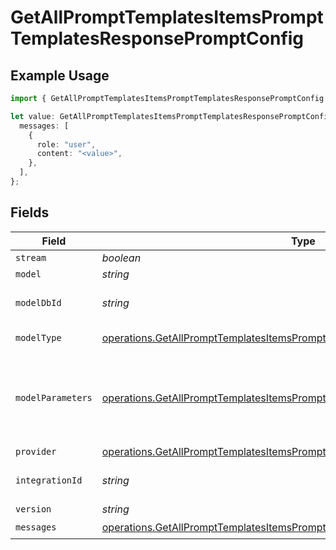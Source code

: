 # GetAllPromptTemplatesItemsPromptTemplatesResponsePromptConfig

## Example Usage

```typescript
import { GetAllPromptTemplatesItemsPromptTemplatesResponsePromptConfig } from "orq-poc-typescript-multi-env-version/models/operations";

let value: GetAllPromptTemplatesItemsPromptTemplatesResponsePromptConfig = {
  messages: [
    {
      role: "user",
      content: "<value>",
    },
  ],
};
```

## Fields

| Field                                                                                                                                                                      | Type                                                                                                                                                                       | Required                                                                                                                                                                   | Description                                                                                                                                                                |
| -------------------------------------------------------------------------------------------------------------------------------------------------------------------------- | -------------------------------------------------------------------------------------------------------------------------------------------------------------------------- | -------------------------------------------------------------------------------------------------------------------------------------------------------------------------- | -------------------------------------------------------------------------------------------------------------------------------------------------------------------------- |
| `stream`                                                                                                                                                                   | *boolean*                                                                                                                                                                  | :heavy_minus_sign:                                                                                                                                                         | N/A                                                                                                                                                                        |
| `model`                                                                                                                                                                    | *string*                                                                                                                                                                   | :heavy_minus_sign:                                                                                                                                                         | N/A                                                                                                                                                                        |
| `modelDbId`                                                                                                                                                                | *string*                                                                                                                                                                   | :heavy_minus_sign:                                                                                                                                                         | The id of the resource                                                                                                                                                     |
| `modelType`                                                                                                                                                                | [operations.GetAllPromptTemplatesItemsPromptTemplatesResponseModelType](../../models/operations/getallprompttemplatesitemsprompttemplatesresponsemodeltype.md)             | :heavy_minus_sign:                                                                                                                                                         | The type of the model                                                                                                                                                      |
| `modelParameters`                                                                                                                                                          | [operations.GetAllPromptTemplatesItemsPromptTemplatesResponseModelParameters](../../models/operations/getallprompttemplatesitemsprompttemplatesresponsemodelparameters.md) | :heavy_minus_sign:                                                                                                                                                         | Model Parameters: Not all parameters apply to every model                                                                                                                  |
| `provider`                                                                                                                                                                 | [operations.GetAllPromptTemplatesItemsPromptTemplatesResponseProvider](../../models/operations/getallprompttemplatesitemsprompttemplatesresponseprovider.md)               | :heavy_minus_sign:                                                                                                                                                         | N/A                                                                                                                                                                        |
| `integrationId`                                                                                                                                                            | *string*                                                                                                                                                                   | :heavy_minus_sign:                                                                                                                                                         | The id of the resource                                                                                                                                                     |
| `version`                                                                                                                                                                  | *string*                                                                                                                                                                   | :heavy_minus_sign:                                                                                                                                                         | N/A                                                                                                                                                                        |
| `messages`                                                                                                                                                                 | [operations.GetAllPromptTemplatesItemsPromptTemplatesResponseMessages](../../models/operations/getallprompttemplatesitemsprompttemplatesresponsemessages.md)[]             | :heavy_check_mark:                                                                                                                                                         | N/A                                                                                                                                                                        |